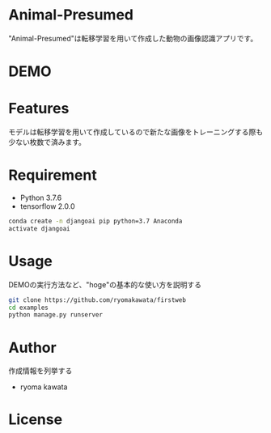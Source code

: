 # Animal-Presumed
"Animal-Presumed"は転移学習を用いて作成した動物の画像認識アプリです。

# DEMO


# Features
モデルは転移学習を用いて作成しているので新たな画像をトレーニングする際も少ない枚数で済みます。

# Requirement

* Python 3.7.6
* tensorflow 2.0.0


```bash
conda create -n djangoai pip python=3.7 Anaconda
activate djangoai
```

# Usage

DEMOの実行方法など、"hoge"の基本的な使い方を説明する

```bash
git clone https://github.com/ryomakawata/firstweb
cd examples
python manage.py runserver
```
# Author

作成情報を列挙する

* ryoma kawata

# License


